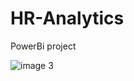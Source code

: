 # HR-Analytics
PowerBi project

![image 3](https://github.com/Rahul-m-10/HR-Analytics/assets/130243012/6c00433f-3c18-4fb8-b77f-1a4032d2b1be)
